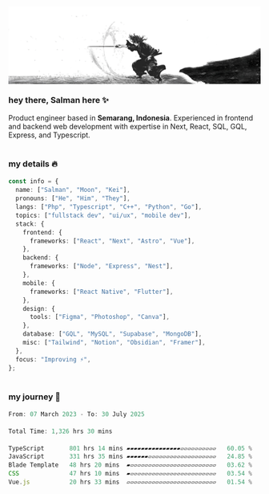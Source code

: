 <div align="center" style="display: flex; justify-content: center;">
    <img align="center" src="./public/banner.jpg" alt="Msafdev Header" style="width: 100%; height: auto">
</div>

### hey there, Salman here ✨

Product engineer based in **Semarang, Indonesia**. Experienced in frontend and backend web development with expertise in Next, React, SQL, GQL, Express, and Typescript.

#

### my details 🔥

```typescript
const info = {
  name: ["Salman", "Moon", "Kei"],
  pronouns: ["He", "Him", "They"],
  langs: ["Php", "Typescript", "C++", "Python", "Go"],
  topics: ["fullstack dev", "ui/ux", "mobile dev"],
  stack: {
    frontend: {
      frameworks: ["React", "Next", "Astro", "Vue"],
    },
    backend: {
      frameworks: ["Node", "Express", "Nest"],
    },
    mobile: {
      frameworks: ["React Native", "Flutter"],
    },
    design: {
      tools: ["Figma", "Photoshop", "Canva"],
    },
    database: ["GQL", "MySQL", "Supabase", "MongoDB"],
    misc: ["Tailwind", "Notion", "Obsidian", "Framer"],
  },
  focus: "Improving ⚡",
};
```

#

### my journey 🤖

<!--START_SECTION:waka-->

```typescript
From: 07 March 2023 - To: 30 July 2025

Total Time: 1,326 hrs 30 mins

TypeScript       801 hrs 14 mins ▰▰▰▰▰▰▰▰▰▰▰▰▰▰▰▱▱▱▱▱▱▱▱▱▱   60.05 %
JavaScript       331 hrs 35 mins ▰▰▰▰▰▰▱▱▱▱▱▱▱▱▱▱▱▱▱▱▱▱▱▱▱   24.85 %
Blade Template   48 hrs 20 mins  ▰▱▱▱▱▱▱▱▱▱▱▱▱▱▱▱▱▱▱▱▱▱▱▱▱   03.62 %
CSS              47 hrs 10 mins  ▰▱▱▱▱▱▱▱▱▱▱▱▱▱▱▱▱▱▱▱▱▱▱▱▱   03.54 %
Vue.js           20 hrs 33 mins  ▱▱▱▱▱▱▱▱▱▱▱▱▱▱▱▱▱▱▱▱▱▱▱▱▱   01.54 %
```

<!--END_SECTION:waka-->
